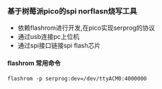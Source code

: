 ### 基于树莓派pico的spi norflasn烧写工具

- 依赖flashrom进行开发,在pico实现serprog的协议
- 通过usb连接pc上位机
- 通过spi接口链接spi flash芯片

#### flashrom 常用命令

```shell
flashrom -p serprog:dev=/dev/ttyACM0:4000000
```
